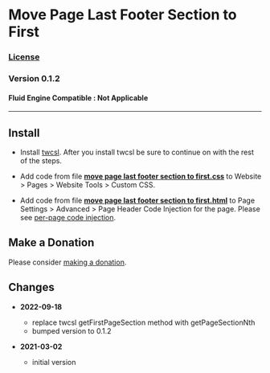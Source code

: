 # Move Page Last Footer Section to First

### [License][99]

### Version 0.1.2

#### Fluid Engine Compatible : Not Applicable

---

## Install

* Install [twcsl][1]. After you install twcsl be sure to continue on with the
  rest of the steps.
  
* Add code from file **[move page last footer section to first.css][2]** to
  Website > Pages > Website Tools > Custom CSS.

* Add code from file **[move page last footer section to first.html][3]** to
  Page Settings > Advanced > Page Header Code Injection for the page. Please
  see [per-page code injection][4].

## Make a Donation

Please consider [making a donation][5].

## Changes

* **2022-09-18**

  * replace twcsl getFirstPageSection method with getPageSectionNth
  * bumped version to 0.1.2
  
* **2021-03-02**

  * initial version

[1]: https://github.com/tomsWebConsulting/twcsl#install-options
[2]: move%20page%20last%20footer%20section%20to%20first.css#L1
[3]: move%20page%20last%20footer%20section%20to%20first.html#L1
[4]: https://support.squarespace.com/hc/en-us/articles/205815908-Using-code-injection#toc-per-page-code-injection
[5]: https://github.com/tomsWebConsulting/twcsl#make-a-donation
[99]: https://github.com/tomsWebConsulting/twcsl/blob/main/LICENSE.txt#L1
